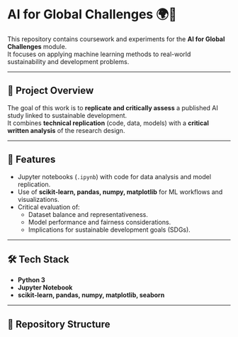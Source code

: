 # AI for Global Challenges 🌍🤖

This repository contains coursework and experiments for the **AI for Global Challenges** module.  
It focuses on applying machine learning methods to real-world sustainability and development problems.

---

## 📌 Project Overview
The goal of this work is to **replicate and critically assess** a published AI study linked to sustainable development.  
It combines **technical replication** (code, data, models) with a **critical written analysis** of the research design.

---

## 🚀 Features
- Jupyter notebooks (`.ipynb`) with code for data analysis and model replication.  
- Use of **scikit-learn, pandas, numpy, matplotlib** for ML workflows and visualizations.  
- Critical evaluation of:
  - Dataset balance and representativeness.  
  - Model performance and fairness considerations.  
  - Implications for sustainable development goals (SDGs).  

---

## 🛠️ Tech Stack
- **Python 3**  
- **Jupyter Notebook**  
- **scikit-learn, pandas, numpy, matplotlib, seaborn**  

---

## 📂 Repository Structure
